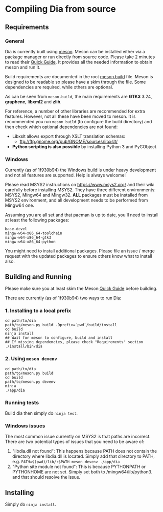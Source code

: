 # Compiling Dia from source

## Requirements

### General

Dia is currently built using [meson](https://github.com/mesonbuild/meson).  Meson can be installed either via a package manager or run directly from source code.  Please take 2 minutes to read their [Quick Guide](https://mesonbuild.com/Quick-guide.html).  It provides all the needed information to obtain meson and run it.

Build requirements are documented in the root [meson.build](/meson.build) file.  Meson is designed to be readable so please have a skim through the file.  Some dependencies are required, while others are optional.

As can be seen from `meson.build`, the main requirements are **GTK3** 3.24, **graphene**, **libxml2** and **zlib**.

For reference, a number of other libraries are recommended for extra features.  However, not all these have been moved to meson.  It is recommended you run `meson build` (to configure the build directory) and then check which optional dependencies are not found:

- Libxslt allows export through XSLT translation schemas:
  - ftp://ftp.gnome.org/pub/GNOME/sources/libxslt/
- **Python scripting is also possible** by installing Python 3 and PyGObject.

### Windows

Currently (as of 1f930b94) the Windows build is under heavy development and not all features are supported.  Help is always welcome!

Please read MSYS2 instructions on https://www.msys2.org/ and their wiki carefully before installing MSYS2.  They have three different environments: MSYS2, Mingw64 and Mingw32.  **ALL** packages must be installed from MSYS2 environment, and all development needs to be performed from Mingw64 one.

Assuming you are all set and that pacman is up to date, you'll need to install at least the following packages:
```
base-devel
mingw-w64-x86_64-toolchain
mingw-w64-x86_64-gtk3
mingw-w64-x86_64-python
```

You might need to install additional packages.  Please file an issue / merge request with the updated packages to ensure others know what to install also.

## Building and Running

Please make sure you at least skim the Meson [Quick Guide](https://mesonbuild.com/Quick-guide.html) before building.

There are currently (as of 1f930b94) two ways to run Dia:

### 1. Installing to a local prefix
```
cd path/to/dia
path/to/meson.py build -Dprefix=`pwd`/build/install
cd build
ninja install
## Wait for meson to configure, build and install
## If missing dependencies, please check "Requirements" section
./install/bin/dia
```

### 2. Using `meson devenv`
```
cd path/to/dia
path/to/meson.py build
cd build
path/to/meson.py devenv
ninja
./app/dia
```

### Running tests

Build dia then simply do `ninja test`.

### Windows issues
The most common issue currently on MSYS2 is that paths are incorrect.  There are two potential types of issues that you need to be aware of:

1. "libdia.dll not found":  This happens because PATH does not contain the directory where libdia.dll is located.  Simply add that directory to PATH, e.g. `PATH=$(pwd)/lib/:$PATH meson devenv ./app/dia`
2. "Python site module not found":  This is because PYTHONPATH or PYTHONHOME are not set.  Simply set both to /mingw64/lib/python3.<x> and that should resolve the issue.

## Installing

Simply do `ninja install`.
